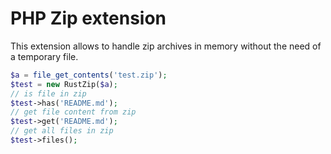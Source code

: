 # PHP Zip extension

This extension allows to handle zip archives in memory without the need of a temporary file.

```php
$a = file_get_contents('test.zip');
$test = new RustZip($a);
// is file in zip
$test->has('README.md');
// get file content from zip
$test->get('README.md');
// get all files in zip
$test->files();
```
